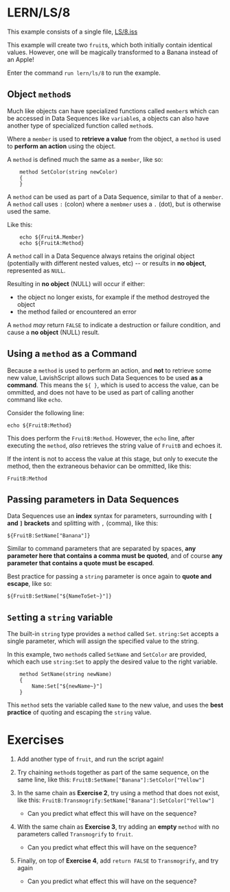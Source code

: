 # LERN/LS/8
This example consists of a single file, [LS/8.iss](8.iss)

This example will create two ```fruit```s, which both initially contain identical values. However, one will be magically transformed to a Banana instead of an Apple!

Enter the command ```run lern/ls/8``` to run the example.

## Object ```method```s
Much like objects can have specialized functions called ```member```s which can be accessed in Data Sequences like ```variable```s, a objects can also have another type of specialized function called ```method```s.

Where a ```member``` is used to **retrieve a value** from the object, a ```method``` is used to **perform an action** using the object. 

A ```method``` is defined much the same as a ```member```, like so:
```
    method SetColor(string newColor)
    {
    }
```

A ```method``` can be used as part of a Data Sequence, similar to that of a ```member```. A ```method``` call uses ```:``` (colon) where a ```membmer``` uses a ```.``` (dot), but is otherwise used the same.

Like this:
```
    echo ${FruitA.Member}
    echo ${FruitA:Method}
```

A ```method``` call in a Data Sequence always retains the original object (potentially with different nested values, etc) -- or results in **no object**, represented as ```NULL```.

Resulting in **no object** (NULL) will occur if either:
* the object no longer exists, for example if the method destroyed the object
* the method failed or encountered an error

A ```method``` *may* return ```FALSE``` to indicate a destruction or failure condition, and cause a **no object** (NULL) result.

## Using a ```method``` as a Command
Because a ```method``` is used to perform an action, and **not** to retrieve some new value, LavishScript allows such Data Sequences to be used **as a command**. This means the ```${ }```, which is used to access the value, can be ommitted, and does not have to be used as part of calling another command like ```echo```.

Consider the following line:
```
echo ${FruitB:Method}
```

This does perform the ```FruitB:Method```. However, the ```echo``` line, after executing the ```method```, *also* retrieves the string value of ```FruitB``` and echoes it.

If the intent is not to access the value at this stage, but only to execute the method, then the extraneous behavior can be ommitted, like this:
```
FruitB:Method
```

## Passing parameters in Data Sequences
Data Sequences use an **index** syntax for parameters, surrounding with **```[``` and ```]``` brackets** and splitting with ```,``` (comma), like this:

```
${FruitB:SetName["Banana"]}
```

Similar to command parameters that are separated by spaces, **any parameter here that contains a comma must be quoted**, and of course **any parameter that contains a quote must be escaped**.

Best practice for passing a ```string``` parameter is once again to **quote and escape**, like so: 
```
${FruitB:SetName["${NameToSet~}"]}
```

## ```Set```ting a ```string``` variable
The built-in ```string``` type provides a ```method``` called ```Set```. ```string:Set``` accepts a single parameter, which will assign the specified value to the string.

In this example, two ```method```s called ```SetName``` and ```SetColor``` are provided, which each use ```string:Set``` to apply the desired value to the right variable.

```
    method SetName(string newName)
    {
        Name:Set["${newName~}"]
    }
```

This ```method``` sets the variable called ```Name``` to the new value, and uses the **best practice** of quoting and escaping the ```string``` value.

# Exercises
1. Add another type of ```fruit```, and run the script again!

2. Try chaining ```method```s together as part of the same sequence, on the same line, like this: ```FruitB:SetName["Banana"]:SetColor["Yellow"]```

3. In the same chain as **Exercise 2**, try using a method that does not exist, like this: ```FruitB:Transmogrify:SetName["Banana"]:SetColor["Yellow"]```
   * Can you predict what effect this will have on the sequence?

4. With the same chain as **Exercise 3**, try adding an **empty** ```method``` with no parameters called ```Transmogrify``` to ```fruit```.
   * Can you predict what effect this will have on the sequence?

5. Finally, on top of **Exercise 4**, add ```return FALSE``` to ```Transmogrify```, and try again
   * Can you predict what effect this will have on the sequence?